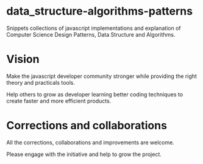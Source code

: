 # data_structure-algorithms-patterns

Snippets collections of javascript implementations and explanation of Computer Science Design Patterns, Data Structure and Algorithms.

# Vision 

Make the javascript developer community stronger while providing the right theory and practicals tools.

Help others to grow as developer learning better coding techniques to create faster and more efficient products.

# Corrections and collaborations

All the corrections, collaborations and improvements are welcome.

Please engage with the initiative and help to grow the project.